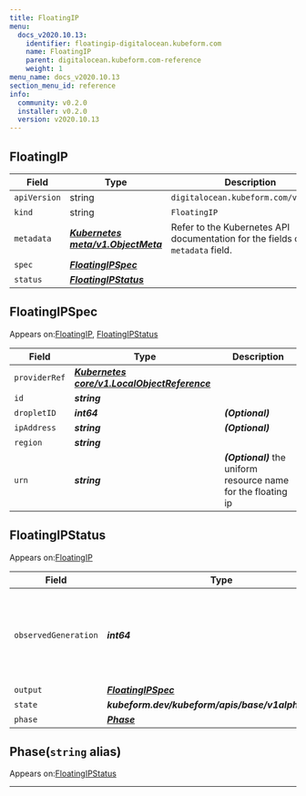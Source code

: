 ```yaml
---
title: FloatingIP
menu:
  docs_v2020.10.13:
    identifier: floatingip-digitalocean.kubeform.com
    name: FloatingIP
    parent: digitalocean.kubeform.com-reference
    weight: 1
menu_name: docs_v2020.10.13
section_menu_id: reference
info:
  community: v0.2.0
  installer: v0.2.0
  version: v2020.10.13
---
```


## FloatingIP
| Field | Type | Description |
| ------ | ----- | ----------- |
| `apiVersion` | string | `digitalocean.kubeform.com/v1alpha1` |
|    `kind` | string | `FloatingIP` |
| `metadata` | ***[Kubernetes meta/v1.ObjectMeta](https://kubernetes.io/docs/reference/generated/kubernetes-api/v1.13/#objectmeta-v1-meta)***|Refer to the Kubernetes API documentation for the fields of the `metadata` field.|
| `spec` | ***[FloatingIPSpec](#floatingipspec)***||
| `status` | ***[FloatingIPStatus](#floatingipstatus)***||
## FloatingIPSpec

Appears on:[FloatingIP](#floatingip), [FloatingIPStatus](#floatingipstatus)

| Field | Type | Description |
| ------ | ----- | ----------- |
| `providerRef` | ***[Kubernetes core/v1.LocalObjectReference](https://kubernetes.io/docs/reference/generated/kubernetes-api/v1.13/#localobjectreference-v1-core)***||
| `id` | ***string***||
| `dropletID` | ***int64***| ***(Optional)*** |
| `ipAddress` | ***string***| ***(Optional)*** |
| `region` | ***string***||
| `urn` | ***string***| ***(Optional)*** the uniform resource name for the floating ip|
## FloatingIPStatus

Appears on:[FloatingIP](#floatingip)

| Field | Type | Description |
| ------ | ----- | ----------- |
| `observedGeneration` | ***int64***| ***(Optional)*** Resource generation, which is updated on mutation by the API Server.|
| `output` | ***[FloatingIPSpec](#floatingipspec)***| ***(Optional)*** |
| `state` | ***kubeform.dev/kubeform/apis/base/v1alpha1.State***| ***(Optional)*** |
| `phase` | ***[Phase](#phase)***| ***(Optional)*** |
## Phase(`string` alias)

Appears on:[FloatingIPStatus](#floatingipstatus)

---
